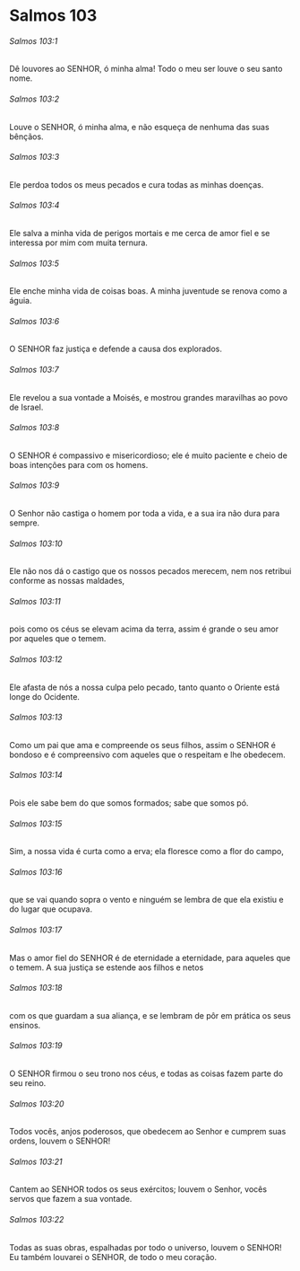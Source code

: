 # Salmos 103

###### Salmos 103:1

Dê louvores ao SENHOR, ó minha alma! Todo o meu ser louve o seu santo nome.

###### Salmos 103:2

Louve o SENHOR, ó minha alma, e não esqueça de nenhuma das suas bênçãos.

###### Salmos 103:3

Ele perdoa todos os meus pecados e cura todas as minhas doenças.

###### Salmos 103:4

Ele salva a minha vida de perigos mortais e me cerca de amor fiel e se interessa por mim com muita ternura.

###### Salmos 103:5

Ele enche minha vida de coisas boas. A minha juventude se renova como a águia.

###### Salmos 103:6

O SENHOR faz justiça e defende a causa dos explorados.

###### Salmos 103:7

Ele revelou a sua vontade a Moisés, e mostrou grandes maravilhas ao povo de Israel.

###### Salmos 103:8

O SENHOR é compassivo e misericordioso; ele é muito paciente e cheio de boas intenções para com os homens.

###### Salmos 103:9

O Senhor não castiga o homem por toda a vida, e a sua ira não dura para sempre.

###### Salmos 103:10

Ele não nos dá o castigo que os nossos pecados merecem, nem nos retribui conforme as nossas maldades,

###### Salmos 103:11

pois como os céus se elevam acima da terra, assim é grande o seu amor por aqueles que o temem.

###### Salmos 103:12

Ele afasta de nós a nossa culpa pelo pecado, tanto quanto o Oriente está longe do Ocidente.

###### Salmos 103:13

Como um pai que ama e compreende os seus filhos, assim o SENHOR é bondoso e é compreensivo com aqueles que o respeitam e lhe obedecem.

###### Salmos 103:14

Pois ele sabe bem do que somos formados; sabe que somos pó.

###### Salmos 103:15

Sim, a nossa vida é curta como a erva; ela floresce como a flor do campo,

###### Salmos 103:16

que se vai quando sopra o vento e ninguém se lembra de que ela existiu e do lugar que ocupava.

###### Salmos 103:17

Mas o amor fiel do SENHOR é de eternidade a eternidade, para aqueles que o temem. A sua justiça se estende aos filhos e netos

###### Salmos 103:18

com os que guardam a sua aliança, e se lembram de pôr em prática os seus ensinos.

###### Salmos 103:19

O SENHOR firmou o seu trono nos céus, e todas as coisas fazem parte do seu reino.

###### Salmos 103:20

Todos vocês, anjos poderosos, que obedecem ao Senhor e cumprem suas ordens, louvem o SENHOR!

###### Salmos 103:21

Cantem ao SENHOR todos os seus exércitos; louvem o Senhor, vocês servos que fazem a sua vontade.

###### Salmos 103:22

Todas as suas obras, espalhadas por todo o universo, louvem o SENHOR! Eu também louvarei o SENHOR, de todo o meu coração.

